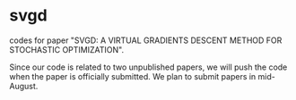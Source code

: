 # svgd
codes for paper "SVGD: A VIRTUAL GRADIENTS DESCENT METHOD FOR STOCHASTIC OPTIMIZATION".

Since our code is related to two unpublished papers, we will push the code when the paper is officially submitted. We plan to submit papers in mid-August.
